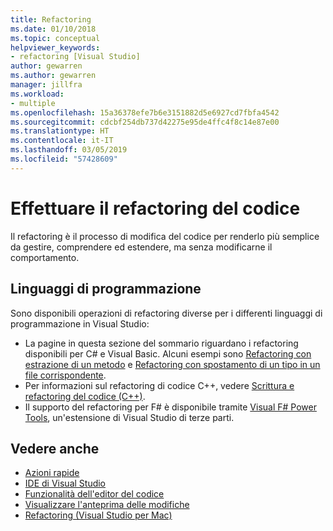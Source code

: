 ```yaml
---
title: Refactoring
ms.date: 01/10/2018
ms.topic: conceptual
helpviewer_keywords:
- refactoring [Visual Studio]
author: gewarren
ms.author: gewarren
manager: jillfra
ms.workload:
- multiple
ms.openlocfilehash: 15a36378efe7b6e3151882d5e6927cd7fbfa4542
ms.sourcegitcommit: cdcbf254db737d42275e95de4ffc4f8c14e87e00
ms.translationtype: HT
ms.contentlocale: it-IT
ms.lasthandoff: 03/05/2019
ms.locfileid: "57428609"
---
```

# <a name="refactor-code"></a>Effettuare il refactoring del codice

Il refactoring è il processo di modifica del codice per renderlo più semplice da gestire, comprendere ed estendere, ma senza modificarne il comportamento.

## <a name="programming-languages"></a>Linguaggi di programmazione

Sono disponibili operazioni di refactoring diverse per i differenti linguaggi di programmazione in Visual Studio:

- La pagine in questa sezione del sommario riguardano i refactoring disponibili per C# e Visual Basic. Alcuni esempi sono [Refactoring con estrazione di un metodo](reference/extract-method.md) e [Refactoring con spostamento di un tipo in un file corrispondente](reference/move-type-to-matching-file.md).
- Per informazioni sul refactoring di codice C++, vedere [Scrittura e refactoring del codice (C++)](/cpp/ide/writing-and-refactoring-code-cpp).
- Il supporto del refactoring per F# è disponibile tramite [Visual F# Power Tools](https://marketplace.visualstudio.com/items?itemName=FSharpSoftwareFoundation.VisualFPowerTools), un'estensione di Visual Studio di terze parti.

## <a name="see-also"></a>Vedere anche

- [Azioni rapide](../ide/quick-actions.md)
- [IDE di Visual Studio](../get-started/visual-studio-ide.md)
- [Funzionalità dell'editor del codice](../ide/writing-code-in-the-code-and-text-editor.md)
- [Visualizzare l'anteprima delle modifiche](../ide/preview-changes.md)
- [Refactoring (Visual Studio per Mac)](/visualstudio/mac/refactoring)
